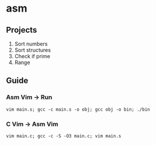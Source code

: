 # asm  

## Projects 
1. Sort numbers  
2. Sort structures  
3. Check if prime  
4. Range  

## Guide
### Asm Vim -> Run  
```
vim main.s; gcc -c main.s -o obj; gcc obj -o bin; ./bin
```

### C Vim -> Asm Vim  
```
vim main.c; gcc -c -S -O3 main.c; vim main.s
```
